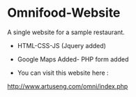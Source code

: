 # Omnifood-Website

A single website for a sample restaurant.

- HTML-CSS-JS (Jquery added)

- Google Maps Added- PHP form added

- You can visit this website here :

http://www.artuseng.com/omni/index.php


